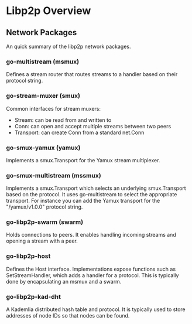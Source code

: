# Libp2p Overview

## Network Packages

An quick summary of the libp2p network packages.

### go-multistream (msmux)

Defines a stream router that routes streams to a handler based on their
protocol string.

### go-stream-muxer (smux)

Common interfaces for stream muxers:

- Stream: can be read from and written to
- Conn: can open and accept multiple streams between two peers
- Transport: can create Conn from a standard net.Conn

### go-smux-yamux (yamux)

Implements a smux.Transport for the Yamux stream multiplexer.

### go-smux-multistream (mssmux)

Implements a smux.Transport which selects an underlying smux.Transport based
on the protocol. It uses go-multistream to select the appropriate transport.
For instance you can add the Yamux transport for the "/yamux/v1.0.0" protocol
string.

### go-libp2p-swarm (swarm)

Holds connections to peers. It enables handling incoming streams and opening a
stream with a peer.

### go-libp2p-host

Defines the Host interface. Implementations expose functions such as
SetStreamHandler, which adds a handler for a protocol. This is typically done
by encapsulating an msmux and a swarm.

### go-libp2p-kad-dht

A Kademlia distributed hash table and protocol. It is typically used to store
addresses of node IDs so that nodes can be found.

